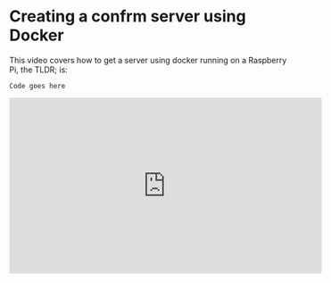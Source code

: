 # Creating a confrm server using Docker

This video covers how to get a server using docker running on a Raspberry Pi, the TLDR; is:

```
Code goes here
```

<iframe width="560" height="315" src="https://www.youtube.com/embed/tlPyaRXVDFw" frameborder="0" allow="accelerometer; autoplay; clipboard-write; encrypted-media; gyroscope; picture-in-picture" allowfullscreen></iframe>

